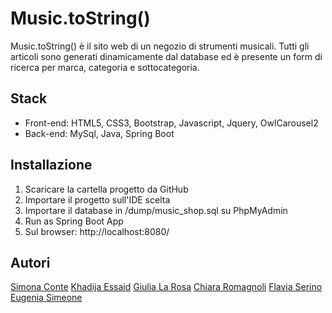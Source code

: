 # Music.toString()
Music.toString() è il sito web di un negozio di strumenti musicali.
Tutti gli articoli sono generati dinamicamente dal database ed è presente un form di ricerca per marca, categoria e sottocategoria.

## Stack
- Front-end: HTML5, CSS3, Bootstrap, Javascript, Jquery, OwlCarousel2
- Back-end: MySql, Java, Spring Boot

## Installazione
1. Scaricare la cartella progetto da GitHub
2. Importare il progetto sull'IDE scelta
3. Importare il database in /dump/music_shop.sql su PhpMyAdmin
4. Run as Spring Boot App
5. Sul browser: http://localhost:8080/ 


## Autori
[Simona Conte](https://github.com/nbodysimulation)
[Khadija Essaid](https://github.com/Khadigan)
[Giulia La Rosa](https://github.com/giulia-larosa)
[Chiara Romagnoli](https://github.com/chiararomagnoli)
[Flavia Serino](https://github.com/Fla-Ser)
[Eugenia Simeone](https://github.com/eugeggi)
